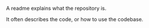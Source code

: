 A readme explains what the repository is.

It often describes the code, or how to use the codebase.
